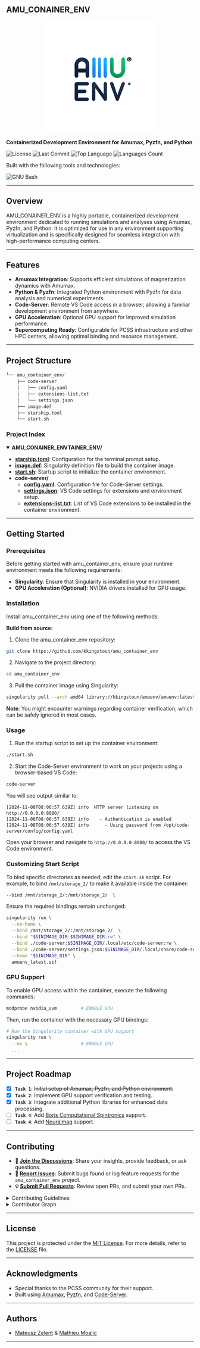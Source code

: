 ## AMU_CONAINER_ENV

<div align="center">
  <img src="./logo.png" alt="Project Logo" width="300px">
</div>

**Containerized Development Environment for Amumax, Pyzfn, and Python**

![License](https://img.shields.io/github/license/kkingstoun/amu_container_env?style=flat&logo=opensourceinitiative&logoColor=white&color=0080ff)
![Last Commit](https://img.shields.io/github/last-commit/kkingstoun/amu_container_env?style=flat&logo=git&logoColor=white&color=0080ff)
![Top Language](https://img.shields.io/github/languages/top/kkingstoun/amu_container_env?style=flat&color=0080ff)
![Languages Count](https://img.shields.io/github/languages/count/kkingstoun/amu_container_env?style=flat&color=0080ff)

Built with the following tools and technologies:

![GNU Bash](https://img.shields.io/badge/GNU%20Bash-4EAA25.svg?style=flat&logo=GNU-Bash&logoColor=white)

---

## Overview

AMU_CONAINER_ENV is a highly portable, containerized development environment dedicated to running simulations and analyses using Amumax, Pyzfn, and Python. It is optimized for use in any environment supporting virtualization and is specifically designed for seamless integration with high-performance computing centers.

---

## Features

- **Amumax Integration**: Supports efficient simulations of magnetization dynamics with Amumax.
- **Python & Pyzfn**: Integrated Python environment with Pyzfn for data analysis and numerical experiments.
- **Code-Server**: Remote VS Code access in a browser, allowing a familiar development environment from anywhere.
- **GPU Acceleration**: Optional GPU support for improved simulation performance.
- **Supercomputing Ready**: Configurable for PCSS infrastructure and other HPC centers, allowing optimal binding and resource management.

---

## Project Structure

```sh
└── amu_container_env/
    ├── code-server
    │   ├── config.yaml
    │   ├── extensions-list.txt
    │   └── settings.json
    ├── image.def
    ├── starship.toml
    └── start.sh
```

### Project Index
<details open>
	<summary><b>AMU_CONAINER_ENVTAINER_ENV/</b></summary>
	<ul>
		<li><b><a href='https://github.com/kkingstoun/amu_container_env/blob/master/starship.toml'>starship.toml</a></b>: Configuration for the terminal prompt setup.</li>
		<li><b><a href='https://github.com/kkingstoun/amu_container_env/blob/master/image.def'>image.def</a></b>: Singularity definition file to build the container image.</li>
		<li><b><a href='https://github.com/kkingstoun/amu_container_env/blob/master/start.sh'>start.sh</a></b>: Startup script to initialize the container environment.</li>
		<li><b>code-server/</b>
			<ul>
				<li><b><a href='https://github.com/kkingstoun/amu_container_env/blob/master/code-server/config.yaml'>config.yaml</a></b>: Configuration file for Code-Server settings.</li>
				<li><b><a href='https://github.com/kkingstoun/amu_container_env/blob/master/code-server/settings.json'>settings.json</a></b>: VS Code settings for extensions and environment setup.</li>
				<li><b><a href='https://github.com/kkingstoun/amu_container_env/blob/master/code-server/extensions-list.txt'>extensions-list.txt</a></b>: List of VS Code extensions to be installed in the container environment.</li>
			</ul>
		</li>
	</ul>
</details>

---
## Getting Started

### Prerequisites

Before getting started with amu_container_env, ensure your runtime environment meets the following requirements:

- **Singularity**: Ensure that Singularity is installed in your environment.
- **GPU Acceleration (Optional)**: NVIDIA drivers installed for GPU usage.

### Installation

Install amu_container_env using one of the following methods:

**Build from source:**

1. Clone the amu_container_env repository:
```sh
git clone https://github.com/kkingstoun/amu_container_env
```

2. Navigate to the project directory:
```sh
cd amu_container_env
```

3. Pull the container image using Singularity:
```sh
singularity pull --arch amd64 library://kkingstoun/amuenv/amuenv:latest
```

**Note**: You might encounter warnings regarding container verification, which can be safely ignored in most cases.

### Usage

1. Run the startup script to set up the container environment:
```sh
./start.sh
```

2. Start the Code-Server environment to work on your projects using a browser-based VS Code:
```sh
code-server
```

You will see output similar to:
```
[2024-11-08T08:06:57.639Z] info  HTTP server listening on http://0.0.0.0:8080/
[2024-11-08T08:06:57.639Z] info    - Authentication is enabled
[2024-11-08T08:06:57.639Z] info      - Using password from /opt/code-server/config/config.yaml
```
Open your browser and navigate to `http://0.0.0.0:8080/` to access the VS Code environment.

### Customizing Start Script

To bind specific directories as needed, edit the `start.sh` script. For example, to bind `/mnt/storage_2/` to make it available inside the container:

```sh
--bind /mnt/storage_2/:/mnt/storage_2/  \
```

Ensure the required bindings remain unchanged:
```sh
singularity run \
  --no-home \
  --bind /mnt/storage_2/:/mnt/storage_2/  \
  --bind "$SINIMAGE_DIR:$SINIMAGE_DIR:rw" \
  --bind ./code-server:$SINIMAGE_DIR/.local/etc/code-server:rw \
  --bind ./code-server/settings.json:$SINIMAGE_DIR/.local/share/code-server/User/settings.json \
  --home "$SINIMAGE_DIR" \
  amuenv_latest.sif
```

### GPU Support

To enable GPU access within the container, execute the following commands:

```sh
modprobe nvidia_uvm         # ENABLE GPU
```

Then, run the container with the necessary GPU bindings:

```sh
# Run the Singularity container with GPU support
singularity run \
  --nv \                    # ENABLE GPU
  ...
```

---
## Project Roadmap

- [X] **`Task 1`**: <strike>Initial setup of Amumax, Pyzfn, and Python environment.</strike>
- [X] **`Task 2`**: Implement GPU support verification and testing.
- [X] **`Task 3`**: Integrate additional Python libraries for enhanced data processing.
- [ ] **`Task 4`**: Add [Boris Computational Spintronics](https://www.boris-spintronics.uk/) support. 
- [ ] **`Task 4`**: Add [Neuralmag](https://gitlab.com/neuralmag/neuralmag) support. 
---

## Contributing

- **💬 [Join the Discussions](https://github.com/kkingstoun/amu_container_env/discussions)**: Share your insights, provide feedback, or ask questions.
- **🐛 [Report Issues](https://github.com/kkingstoun/amu_container_env/issues)**: Submit bugs found or log feature requests for the `amu_container_env` project.
- **💡 [Submit Pull Requests](https://github.com/kkingstoun/amu_container_env/blob/main/CONTRIBUTING.md)**: Review open PRs, and submit your own PRs.

<details closed>
<summary>Contributing Guidelines</summary>

1. **Fork the Repository**: Start by forking the project repository to your github account.
2. **Clone Locally**: Clone the forked repository to your local machine using a git client.
   ```sh
   git clone https://github.com/kkingstoun/amu_container_env
   ```
3. **Create a New Branch**: Always work on a new branch, giving it a descriptive name.
   ```sh
   git checkout -b new-feature-x
   ```
4. **Make Your Changes**: Develop and test your changes locally.
5. **Commit Your Changes**: Commit with a clear message describing your updates.
   ```sh
   git commit -m 'Implemented new feature x.'
   ```
6. **Push to github**: Push the changes to your forked repository.
   ```sh
   git push origin new-feature-x
   ```
7. **Submit a Pull Request**: Create a PR against the original project repository. Clearly describe the changes and their motivations.
8. **Review**: Once your PR is reviewed and approved, it will be merged into the main branch. Congratulations on your contribution!
</details>

<details closed>
<summary>Contributor Graph</summary>
<br>
<p align="left">
   <a href="https://github.com/kkingstoun/amu_container_env/graphs/contributors">
      <img src="https://contrib.rocks/image?repo=kkingstoun/amu_container_env">
   </a>
</p>
</details>

---

## License

This project is protected under the [MIT License](https://choosealicense.com/licenses/mit/). For more details, refer to the [LICENSE](https://choosealicense.com/licenses/mit/) file.

---

## Acknowledgments

- Special thanks to the PCSS community for their support.
- Built using [Amumax](https://github.com/MathieuMoalic/amumax), [Pyzfn](https://github.com/MathieuMoalic/pyzfn), and [Code-Server](https://github.com/coder/code-server).

---

## Authors

- [Mateusz Zelent](https://github.com/kkingstoun/) & [Mathieu Moalic](https://github.com/MathieuMoalic)
---
